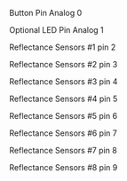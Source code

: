 Button Pin Analog 0 

Optional LED Pin Analog 1

Reflectance Sensors #1 pin 2

Reflectance Sensors #2 pin 3

Reflectance Sensors #3 pin 4

Reflectance Sensors #4 pin 5

Reflectance Sensors #5 pin 6

Reflectance Sensors #6 pin 7

Reflectance Sensors #7 pin 8

Reflectance Sensors #8 pin 9

